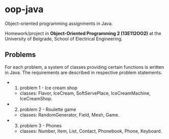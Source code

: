 # oop-java
Object-oriented programming assignments in Java.

Homework/project in **Object-Oriented Programming 2 (13E112OO2)** at the University of Belgrade, School of Electrical Engineering.

## Problems

For each problem, a system of classes providing certain functions is written in Java. The requirements are described in respective problem statements. 

* 1. problem 1 - Ice cream shop
    * classes: Flavor, IceCream, SoftServePlace, IceCreamMachine, IceCreamShop.
* 2. problem 2 - Roulette game
    * classes: RandomGenerator, Field, Mesh, Game.
* 3. problem 3 - Phones
    * classes: Number, Item, List, Contact, Phonebook, Phone, Keyboard.
